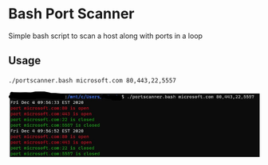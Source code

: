 # Bash Port Scanner
Simple bash script to scan a host along with ports in a loop

## Usage

`./portscanner.bash microsoft.com 80,443,22,5557`

![Port Scanner Example](https://github.com/adamhockemeyer/portscanner/blob/main/portscanner.jpg?raw=true)

